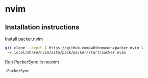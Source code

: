 # nvim

## Installation instructions
Install packer.nvim
```sh
git clone --depth 1 https://github.com/wbthomason/packer.nvim \
 ~/.local/share/nvim/site/pack/packer/start/packer.nvim
```

Run PackerSync in neovim 
```
:PackerSync
```
